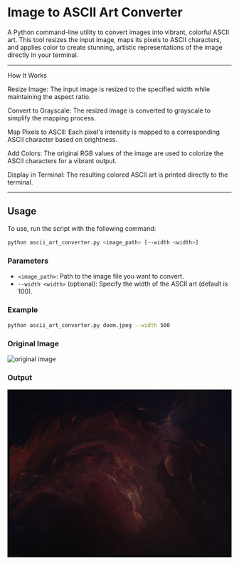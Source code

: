 # Image to ASCII Art Converter

A Python command-line utility to convert images into vibrant, colorful ASCII art. This tool resizes the input image, maps its pixels to ASCII characters, and applies color to create stunning, artistic representations of the image directly in your terminal.

---

How It Works

Resize Image: The input image is resized to the specified width while maintaining the aspect ratio.

Convert to Grayscale: The resized image is converted to grayscale to simplify the mapping process.

Map Pixels to ASCII: Each pixel's intensity is mapped to a corresponding ASCII character based on brightness.

Add Colors: The original RGB values of the image are used to colorize the ASCII characters for a vibrant output.

Display in Terminal: The resulting colored ASCII art is printed directly to the terminal.


---

## Usage

To use, run the script with the following command:

```bash
python ascii_art_converter.py <image_path> [--width <width>]
```

### Parameters

- `<image_path>`: Path to the image file you want to convert.
- `--width <width>` (optional): Specify the width of the ASCII art (default is 100).

### Example

```bash
python ascii_art_converter.py doom.jpeg --width 500
```

### Original Image

![original image](images/1.png)


### Output

![ASCII output](images/1_ascii.png "Example output")

